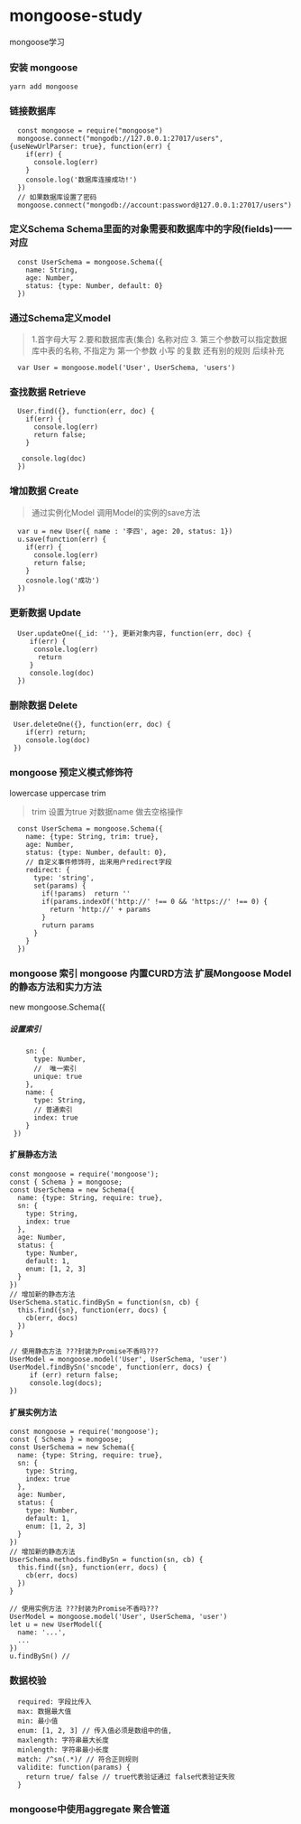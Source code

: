 # mongoose-study
mongoose学习
### 安装 mongoose
`yarn add mongoose`
### 链接数据库
```
  const mongoose = require("mongoose")
  mongoose.connect("mongodb://127.0.0.1:27017/users", {useNewUrlParser: true}, function(err) {
    if(err) {
      console.log(err)
    }
    console.log('数据库连接成功!')
  })
  // 如果数据库设置了密码
  mongoose.connect("mongodb://account:password@127.0.0.1:27017/users")
```
### 定义Schema Schema里面的对象需要和数据库中的字段(fields)一一对应
```
  const UserSchema = mongoose.Schema({
    name: String,
    age: Number,
    status: {type: Number, default: 0}
  })
```

### 通过Schema定义model
> 1.首字母大写 
> 2.要和数据库表(集合) 名称对应 
> 3. 第三个参数可以指定数据库中表的名称, 不指定为 第一个参数 小写 的复数 还有别的规则 后续补充
```
  var User = mongoose.model('User', UserSchema, 'users')
```

### 查找数据 Retrieve
```
  User.find({}, function(err, doc) {
    if(err) { 
      console.log(err)
      return false;
    }
    
   console.log(doc)
  })
```


### 增加数据 Create
> 通过实例化Model 调用Model的实例的save方法
```
  var u = new User({ name : '李四', age: 20, status: 1})
  u.save(function(err) {
    if(err) {
      console.log(err)
      return false;
    }
    cosnole.log('成功')
  })
```

### 更新数据 Update
```
  User.updateOne({_id: ''}, 更新对象内容, function(err, doc) {
     if(err) {
      console.log(err)
       return
     }
     console.log(doc)
  })
```

### 删除数据 Delete
```
 User.deleteOne({}, function(err, doc) {
    if(err) return;
    console.log(doc)
 })
```
### mongoose 预定义模式修饰符
lowercase uppercase trim
> trim 设置为true 对数据name 做去空格操作
```
  const UserSchema = mongoose.Schema({
    name: {type: String, trim: true},
    age: Number,
    status: {type: Number, default: 0},
    // 自定义事件修饰符, 出来用户redirect字段
    redirect: {
      type: 'string',
      set(params) {
        if(!params)  return ''
        if(params.indexOf('http://' !== 0 && 'https://' !== 0) {
          return 'http://' + params
        }
        ruturn params
      }
    }
  })
```

### mongoose 索引 mongoose 内置CURD方法 扩展Mongoose Model 的静态方法和实力方法
 new mongoose.Schema({
##### 设置索引
```
    sn: {
      type: Number,
      //  唯一索引
      unique: true
    },
    name: {
      type: String,
      // 普通索引
      index: true
    }
 })
```
#### 扩展静态方法

```
const mongoose = require('mongoose');
const { Schema } = mongoose;
const UserSchema = new Schema({
  name: {type: String, require: true},
  sn: {
    type: String,
    index: true
  },
  age: Number,
  status: {
    type: Number,
    default: 1,
    enum: [1, 2, 3]
  }
})
// 增加新的静态方法
UserSchema.static.findBySn = function(sn, cb) {
  this.find({sn}, function(err, docs) {
    cb(err, docs)
  })
}

// 使用静态方法 ???封装为Promise不香吗???
UserModel = mongoose.model('User', UserSchema, 'user')
UserModel.findBySn('sncode', function(err, docs) {
     if (err) return false;
     console.log(docs);
})
```

#### 扩展实例方法
```
const mongoose = require('mongoose');
const { Schema } = mongoose;
const UserSchema = new Schema({
  name: {type: String, require: true},
  sn: {
    type: String,
    index: true
  },
  age: Number,
  status: {
    type: Number,
    default: 1,
    enum: [1, 2, 3]
  }
})
// 增加新的静态方法
UserSchema.methods.findBySn = function(sn, cb) {
  this.find({sn}, function(err, docs) {
    cb(err, docs)
  })
}

// 使用实例方法 ???封装为Promise不香吗???
UserModel = mongoose.model('User', UserSchema, 'user')
let u = new UserModel({
  name: '...',
  ...
})
u.findBySn() // 
```

### 数据校验
```
  required: 字段比传入
  max: 数据最大值
  min: 最小值
  enum: [1, 2, 3] // 传入值必须是数组中的值,
  maxlength: 字符串最大长度
  minlength: 字符串最小长度
  match: /^sn(.*)/ // 符合正则规则
  validite: function(params) {
    return true/ false // true代表验证通过 false代表验证失败
  }
```

### mongoose中使用aggregate 聚合管道
```
 
```
